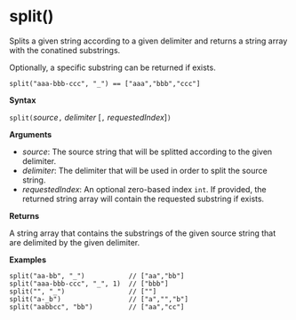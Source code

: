 # split()

Splits a given string according to a given delimiter and returns a string array with the conatined substrings.

Optionally, a specific substring can be returned if exists.

    split("aaa-bbb-ccc", "_") == ["aaa","bbb","ccc"]

**Syntax**

`split(`*source*`,` *delimiter* [`,` *requestedIndex*]`)`

**Arguments**

* *source*: The source string that will be splitted according to the given delimiter.
* *delimiter*: The delimiter that will be used in order to split the source string.
* *requestedIndex*: An optional zero-based index `int`. If provided, the returned string array will contain the requested substring if exists. 

**Returns**

A string array that contains the substrings of the given source string that are delimited by the given delimiter.

**Examples**

```kusto
split("aa-bb", "_")           // ["aa","bb"]
split("aaa-bbb-ccc", "_", 1)  // ["bbb"]
split("", "_")                // [""]
split("a-_b")                 // ["a","","b"]
split("aabbcc", "bb")         // ["aa","cc"]
```


